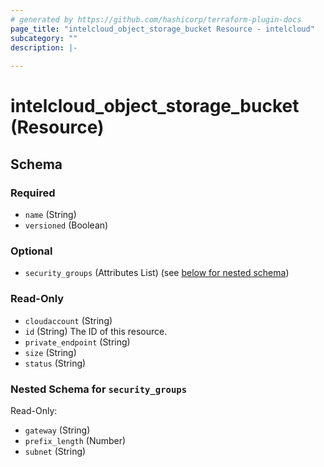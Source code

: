 ```yaml
---
# generated by https://github.com/hashicorp/terraform-plugin-docs
page_title: "intelcloud_object_storage_bucket Resource - intelcloud"
subcategory: ""
description: |-
  
---
```


# intelcloud_object_storage_bucket (Resource)





<!-- schema generated by tfplugindocs -->
## Schema

### Required

- `name` (String)
- `versioned` (Boolean)

### Optional

- `security_groups` (Attributes List) (see [below for nested schema](#nestedatt--security_groups))

### Read-Only

- `cloudaccount` (String)
- `id` (String) The ID of this resource.
- `private_endpoint` (String)
- `size` (String)
- `status` (String)

<a id="nestedatt--security_groups"></a>
### Nested Schema for `security_groups`

Read-Only:

- `gateway` (String)
- `prefix_length` (Number)
- `subnet` (String)
